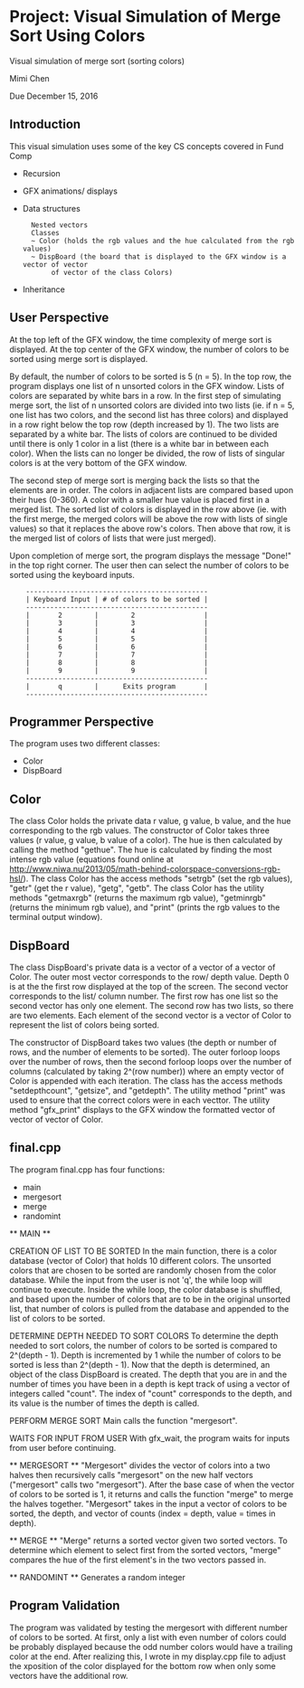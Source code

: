 Project: Visual Simulation of Merge Sort Using Colors
======================
Visual simulation of merge sort (sorting colors)

Mimi Chen

Due December 15, 2016


Introduction
------------
This visual simulation uses some of the key CS concepts covered in Fund Comp 
- Recursion 
- GFX animations/ displays
- Data structures 

		Nested vectors
		Classes 
		~ Color (holds the rgb values and the hue calculated from the rgb values)
		~ DispBoard (the board that is displayed to the GFX window is a vector of vector
			 of vector of the class Colors)
- Inheritance



User Perspective
------------------
At the top left of the GFX window, the time complexity of merge sort is displayed. At the top center of the GFX window, the number of colors to be sorted using merge sort is displayed.

By default, the number of colors to be sorted is 5 (n = 5). In the top row, the program displays one list of n unsorted colors in the GFX window. Lists of colors are separated by white bars in a row. In the first step of simulating merge sort, the list of n unsorted colors are divided into two lists (ie. if n = 5, one list has two colors, and the second list has three colors) and displayed in a row right below the top row (depth increased by 1). The two lists are separated by a white bar. The lists of colors are continued to be divided until there is only 1 color in a list (there is a white bar in between each color). When the lists can no longer be divided, the row of lists of singular colors is at the very bottom of the GFX window.

The second step of merge sort is merging back the lists so that the elements are in order. The colors in adjacent lists are compared based upon their hues (0-360). A color with a smaller hue value is placed first in a merged list. The sorted list of colors is displayed in the row above (ie. with the first merge, the merged colors will be above the row with lists of single values) so that it replaces the above row's colors. Then above that row, it is the merged list of colors of lists that were just merged). 

Upon completion of merge sort, the program displays the message "Done!" in the top right corner. The user then can select the number of colors to be sorted using the keyboard inputs. 

		---------------------------------------------
		| Keyboard Input | # of colors to be sorted |
		---------------------------------------------
		| 		2 		 | 		  2					|
		| 		3 		 | 		  3					|
		| 		4 		 | 		  4					|
		| 		5 		 | 		  5					|
		| 		6 		 | 		  6					|
		| 		7 		 |		  7					|
		| 		8 		 |		  8					|
		| 		9   	 | 		  9					|
		---------------------------------------------
		|       q 		 | 		Exits program  		|
		---------------------------------------------

Programmer Perspective
------------------
The program uses two different classes: 
- Color
- DispBoard

Color
---------
The class Color holds the private data r value, g value, b value, and the hue corresponding to the rgb values. The constructor of Color takes three values (r value, g value, b value of a color). The hue is then calculated by calling the method "gethue". The hue is calculated by finding the most intense rgb value (equations found online at http://www.niwa.nu/2013/05/math-behind-colorspace-conversions-rgb-hsl/). The class Color has the access methods "setrgb" (set the rgb values), "getr" (get the r value), "getg", "getb". The class Color has the utility methods "getmaxrgb" (returns the maximum rgb value), "getminrgb" (returns the minimum rgb value), and "print" (prints the rgb values to the terminal output window). 


DispBoard
-------------
The class DispBoard's private data is a vector of a vector of a vector of Color. The outer most vector corresponds to the row/ depth value. Depth 0 is at the the first row displayed at the top of the screen. The second vector corresponds to the list/ column number. The first row has one list so the second vector has only one element. The second row has two lists, so there are two elements. Each element of the second vector is a vector of Color to represent the list of colors being sorted. 

The constructor of DispBoard takes two values (the depth or number of rows, and the number of elements to be sorted). The outer forloop loops over the number of rows, then the second forloop loops over the number of columns (calculated by taking 2^(row number)) where an empty vector of Color is appended with each iteration. The class has the access methods "setdepthcount", "getsize", and "getdepth". The utility method "print" was used to ensure that the correct colors were in each vecttor. The utility method "gfx_print" displays to the GFX window the formatted vector of vector of vector of Color. 

 final.cpp 
-------------
The program final.cpp has four functions:
- main 
- mergesort
- merge
- randomint

** MAIN **

CREATION OF LIST TO BE SORTED
In the main function, there is a color database (vector of Color) that holds 10 different colors. The unsorted colors that are chosen to be sorted are randomly chosen from the color database. While the input from the user is not 'q', the while loop will continue to execute. Inside the while loop, the color database is shuffled, and based upon the number of colors that are to be in the original unsorted list, that number of colors is pulled from the database and appended to the list of colors to be sorted. 

DETERMINE DEPTH NEEDED TO SORT COLORS
To determine the depth needed to sort colors, the number of colors to be sorted is compared to 2^(depth - 1). Depth is incremented by 1 while the number of colors to be sorted is less than 2^(depth - 1). Now that the depth is determined, an object of the class DispBoard is created. The depth that you are in and the number of times you have been in a depth is kept track of using a vector of integers called "count". The index of "count" corresponds to the depth, and its value is the number of times the depth is called. 

PERFORM MERGE SORT
Main calls the function "mergesort". 

WAITS FOR INPUT FROM USER
With gfx_wait, the program waits for inputs from user before continuing. 


** MERGESORT **
"Mergesort" divides the vector of colors into a two halves then recursively calls "mergesort" on the new half vectors ("mergesort" calls two "mergesort"). After the base case of when the vector of colors to be sorted is 1, it returns and calls the function "merge" to merge the halves together. "Mergesort" takes in the input a vector of colors to be sorted, the depth, and vector of counts (index = depth, value = times in depth). 

** MERGE **
"Merge" returns a sorted vector given two sorted vectors. To determine which element to select first from the sorted vectors, "merge" compares the hue of the first element's in the two vectors passed in.  

** RANDOMINT **
Generates a random integer



Program Validation
------------------
The program was validated by testing the mergesort with different number of colors to be sorted. At first, only a list with even number of colors could be probably displayed because the odd number colors would have a trailing color at the end. After realizing this, I wrote in my display.cpp file to adjust the xposition of the color displayed for the bottom row when only some vectors have the additional row. 

